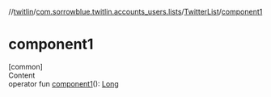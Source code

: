 //[twitlin](../../index.md)/[com.sorrowblue.twitlin.accounts_users.lists](../index.md)/[TwitterList](index.md)/[component1](component1.md)



# component1  
[common]  
Content  
operator fun [component1](component1.md)(): [Long](https://kotlinlang.org/api/latest/jvm/stdlib/kotlin/-long/index.html)  



